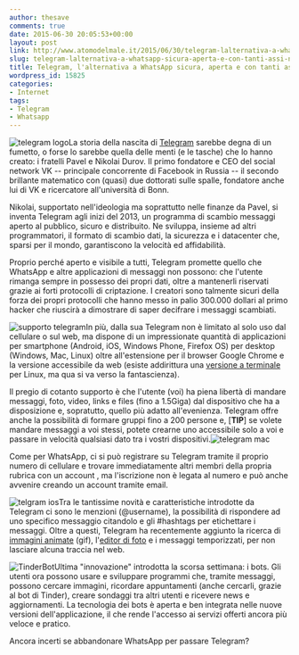```yaml
---
author: thesave
comments: true
date: 2015-06-30 20:05:53+00:00
layout: post
link: http://www.atomodelmale.it/2015/06/30/telegram-lalternativa-a-whatsapp-sicura-aperta-e-con-tanti-assi-nella-manica/
slug: telegram-lalternativa-a-whatsapp-sicura-aperta-e-con-tanti-assi-nella-manica
title: Telegram, l'alternativa a WhatsApp sicura, aperta e con tanti assi nella manica
wordpress_id: 15825
categories:
- Internet
tags:
- Telegram
- Whatsapp
---
```


![telegram logo](http://www.atomodelmale.it/wp-content/uploads/2015/06/telegram-logo.png)La storia della nascita di [Telegram](https://telegram.org) sarebbe degna di un fumetto, o forse lo sarebbe quella delle menti (e le tasche) che lo hanno creato: i fratelli Pavel e Nikolai Durov. Il primo fondatore e CEO del social network VK -- principale concorrente di Facebook in Russia -- il secondo brillante matematico con (quasi) due dottorati sulle spalle, fondatore anche lui di VK e ricercatore all'università di Bonn.

Nikolai, supportato nell'ideologia ma soprattutto nelle finanze da Pavel, si inventa Telegram agli inizi del 2013, un programma di scambio messaggi aperto al pubblico, sicuro e distribuito. Ne sviluppa, insieme ad altri programmatori, il formato di scambio dati, la sicurezza e i datacenter che, sparsi per il mondo, garantiscono la velocità ed affidabilità.

Proprio perché aperto e visibile a tutti, Telegram promette quello che WhatsApp e altre applicazioni di messaggi non possono: che l'utente rimanga sempre in possesso dei propri dati, oltre a mantenerli riservati grazie ai forti protocolli di criptazione. I creatori sono talmente sicuri della forza dei propri protocolli che hanno messo in palio 300.000 dollari al primo hacker che riuscirà a dimostrare di saper decifrare i messaggi scambiati.

![supporto telegram](http://www.atomodelmale.it/wp-content/uploads/2015/06/supporto-telegram-300x225.png)In più, dalla sua Telegram non è limitato al solo uso dal cellulare o sul web, ma dispone di un impressionate quantità di applicazioni per smartphone (Android, iOS, Windows Phone, Firefox OS) per desktop (Windows, Mac, Linux) oltre all'estensione per il browser Google Chrome e la versione accessibile da web (esiste addirittura una [versione a terminale](https://github.com/vysheng/tg) per Linux, ma qua si va verso la fantascienza).



Il pregio di cotanto supporto è che l'utente (voi) ha piena libertà di mandare messaggi, foto, video, links e files (fino a 1.5Giga) dal dispositivo che ha a disposizione e, sopratutto, quello più adatto all'evenienza. Telegram offre anche la possibilità di formare gruppi fino a 200 persone e, [**TIP**] se volete mandare messaggi a voi stessi, potete crearne uno accessibile solo a voi e passare in velocità qualsiasi dato tra i vostri dispositivi.![telegram mac](http://www.atomodelmale.it/wp-content/uploads/2015/06/telegram-mac-300x188.jpeg)

Come per WhatsApp, ci si può registrare su Telegram tramite il proprio numero di cellulare e trovare immediatamente altri membri della propria rubrica con un account , ma l'iscrizione non è legata al numero e può anche avvenire creando un account tramite email.

![telgram ios](http://www.atomodelmale.it/wp-content/uploads/2015/06/telgram-ios-169x300.jpeg)Tra le tantissime novità e caratteristiche introdotte da Telegram ci sono le menzioni (@username), la possibilità di rispondere ad uno specifico messaggio citandolo e gli #hashtags per etichettare i messaggi. Oltre a questi, Telegram ha recentemente aggiunto la ricerca di [immagini animate](https://telegram.org/blog/android-gif) (gif), l'[editor di foto](https://telegram.org/blog/photo-editor-and-passcodes) e i messaggi temporizzati, per non lasciare alcuna traccia nel web.

![TinderBot](http://www.atomodelmale.it/wp-content/uploads/2015/06/TinderBot-169x300.jpeg)Ultima "innovazione" introdotta la scorsa settimana: i bots. Gli utenti ora possono usare e sviluppare programmi che, tramite messaggi, possono cercare immagini, ricordare appuntamenti (anche cercarli, grazie al bot di Tinder), creare sondaggi tra altri utenti e ricevere news e aggiornamenti. La tecnologia dei bots è aperta e ben integrata nelle nuove versioni dell'applicazione, il che rende l'accesso ai servizi offerti ancora più veloce e pratico.

Ancora incerti se abbandonare WhatsApp per passare Telegram?
